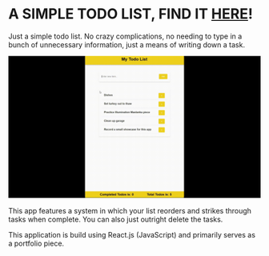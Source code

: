A SIMPLE TODO LIST, FIND IT [HERE](https://odysseus326.github.io/todoapp/)!
===========================================================================

<p>Just a simple todo list. No crazy complications, no needing to type in a bunch of unnecessary information, just a means of writing down a task.</p>

![Short showcase of Evan's todo app, highlighting a couple interactive features.](./todoapp-showcase.gif)

<p>This app features a system in which your list reorders and strikes through tasks when complete. You can also just outright delete the tasks.</p>

<p>This application is build using React.js (JavaScript) and primarily serves as a portfolio piece.</p>
